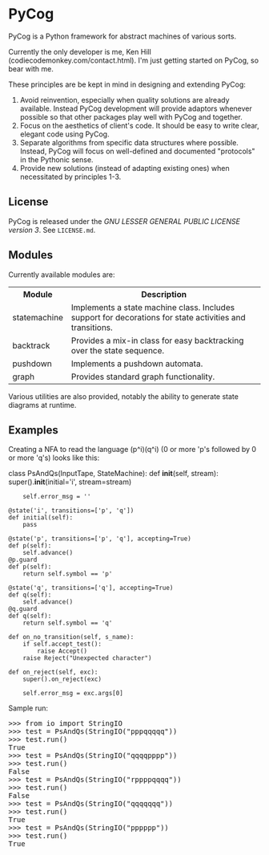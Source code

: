 PyCog
=====

PyCog is a Python framework for abstract machines of various sorts.

Currently the only developer is me, Ken Hill (codiecodemonkey.com/contact.html).  I'm just getting started on PyCog, so bear with me.

These principles are be kept in mind in designing and extending PyCog:

1. Avoid reinvention, especially when quality solutions are already available.  Instead PyCog development will provide adaptors whenever possible so that other packages play well with PyCog and together.
2. Focus on the aesthetics of client's code.  It should be easy to write clear, elegant code using PyCog.
3. Separate algorithms from specific data structures where possible.  Instead, PyCog will focus on well-defined and documented "protocols" in the Pythonic sense.
4. Provide new solutions (instead of adapting existing ones) when necessitated by principles 1-3.

## License

PyCog is released under the *GNU LESSER GENERAL PUBLIC LICENSE version 3*.  See `LICENSE.md`.


## Modules

Currently available modules are:

<table>
  <tr>
    <th>Module</th><th>Description</th>
  </tr>
  <tr>
    <td>statemachine</td>
    <td>Implements a state machine class.  Includes support for decorations for state activities and transitions.</td>
  </tr>
  <tr>
    <td>backtrack</td>
    <td>Provides a mix-in class for easy backtracking over the state sequence.</td>
  </tr>
  <tr>
    <td>pushdown</td>
    <td>Implements a pushdown automata.</td>
  </tr>
  <tr>
    <td>graph</td>
    <td>Provides standard graph functionality.</td>
  </tr>
</table>

Various utilities are also provided, notably the ability to generate state diagrams at runtime.

## Examples

Creating a NFA to read the language (p^i)(q^i) (0 or more 'p's followed by 0 or more 'q's) looks like this:

class PsAndQs(InputTape, StateMachine):
    def __init__(self, stream):
        super().__init__(initial='i', stream=stream)

        self.error_msg = ''

    @state('i', transitions=['p', 'q'])
    def initial(self):
        pass

    @state('p', transitions=['p', 'q'], accepting=True)
    def p(self):
        self.advance()
    @p.guard
    def p(self):
        return self.symbol == 'p'

    @state('q', transitions=['q'], accepting=True)
    def q(self):
        self.advance()
    @q.guard
    def q(self):
        return self.symbol == 'q'

    def on_no_transition(self, s_name):
        if self.accept_test():
            raise Accept()
        raise Reject("Unexpected character")

    def on_reject(self, exc):
        super().on_reject(exc)

        self.error_msg = exc.args[0]

Sample run:

<pre>
>>> from io import StringIO
>>> test = PsAndQs(StringIO("pppqqqqq"))
>>> test.run()
True
>>> test = PsAndQs(StringIO("qqqqpppp"))
>>> test.run()
False
>>> test = PsAndQs(StringIO("rppppqqqq"))
>>> test.run()
False
>>> test = PsAndQs(StringIO("qqqqqqq"))
>>> test.run()
True
>>> test = PsAndQs(StringIO("pppppp"))
>>> test.run()
True
</pre>

